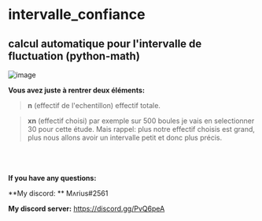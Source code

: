 # intervalle_confiance
## calcul automatique pour l'intervalle de fluctuation (python-math)







![image](https://user-images.githubusercontent.com/84912528/119826328-324ce880-bef8-11eb-86a5-353b953c5418.png)


**Vous avez juste à rentrer deux éléments:**

>**n** (effectif de l'echentillon) effectif totale.

>**xn** (effectif choisi) par exemple sur 500 boules je vais en selectionner 30 pour cette étude. Mais rappel: plus notre effectif choisis est grand, plus nous allons avoir un intervalle petit et donc plus précis.




<addr><addr><addr><br/><br/><br/>
**If you have any questions:**
  
**My discord: ** Mʌrius#2561
  
**My discord server:** https://discord.gg/PvQ6peA
  

